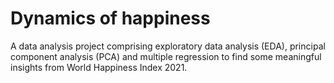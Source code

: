 # Dynamics of happiness

A data analysis project comprising exploratory data analysis (EDA), principal component analysis (PCA) and multiple regression to find some meaningful insights from World Happiness Index 2021.
